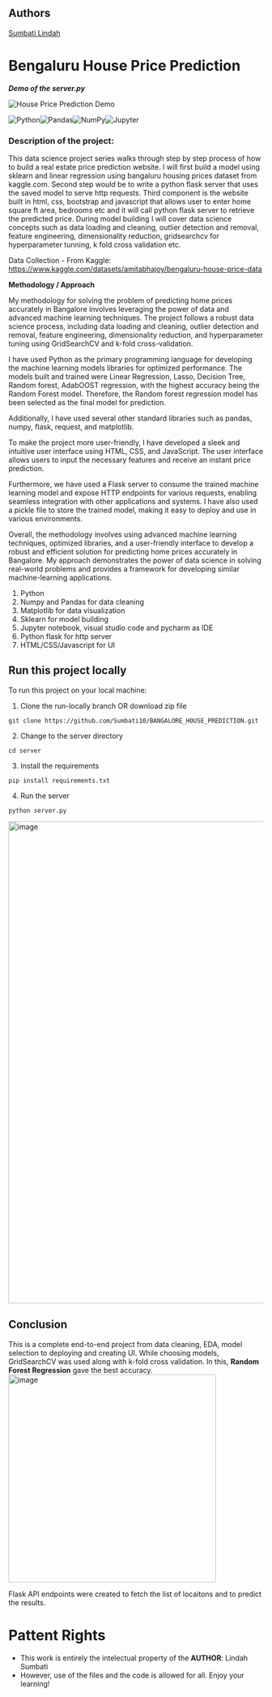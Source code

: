 ## Authors
[Sumbati Lindah](mailto:sumbatilinda@gmail.com)

# Bengaluru House Price Prediction

***Demo of the server.py***


![House Price Prediction Demo](https://github.com/Sumbati10/BANGALORE_HOUSE_PREDICTION/blob/main/DEMO/demo_Bengaluru.gif)

<img alt="Python" src="https://img.shields.io/badge/python-%2314354C.svg?style=for-the-badge&logo=python&logoColor=white"/><img alt="Pandas" src="https://img.shields.io/badge/pandas-%23150458.svg?style=for-the-badge&logo=pandas&logoColor=white" /><img alt="NumPy" src="https://img.shields.io/badge/numpy-%23013243.svg?style=for-the-badge&logo=numpy&logoColor=white" /><img alt="Jupyter" src="https://img.shields.io/badge/Jupyter-%23F37626.svg?style=for-the-badge&logo=Jupyter&logoColor=white" />

### Description of the project:
This data science project series walks through step by step process of how to build a real estate price prediction website.  I will first build a model using sklearn and linear regression using bangaluru housing prices dataset from kaggle.com. Second step would be to write a python flask server that uses the saved model to serve http requests.  Third component is the website built in html, css, bootstrap and javascript that allows user to enter home square ft area, bedrooms etc and it will call python flask server to retrieve the predicted price. During model building I will cover data science concepts such as data loading and cleaning, outlier detection and removal, feature engineering, dimensionality reduction, gridsearchcv for hyperparameter tunning, k fold cross validation etc.

Data Collection - From Kaggle: https://www.kaggle.com/datasets/amitabhajoy/bengaluru-house-price-data

**Methodology / Approach**

My methodology for solving the problem of predicting home prices accurately in Bangalore involves leveraging the power of data and advanced machine learning techniques. The project follows a robust data science process, including data loading and cleaning, outlier detection and removal, feature engineering, dimensionality reduction, and hyperparameter tuning using GridSearchCV and k-fold cross-validation.

I have used Python as the primary programming language for developing the machine learning models libraries for optimized performance. The models built and trained were Linear Regression, Lasso, Decision Tree, Random forest, AdabOOST regression,  with the highest accuracy being the Random Forest model. Therefore, the Random forest regression model has been selected as the final model for prediction.

Additionally, I have used several other standard libraries such as pandas, numpy, flask, request, and matplotlib.

To make the project more user-friendly, I have developed a sleek and intuitive user interface using HTML, CSS, and JavaScript. The user interface allows users to input the necessary features and receive an instant price prediction.

Furthermore, we have used a Flask server to consume the trained machine learning model and expose HTTP endpoints for various requests, enabling seamless integration with other applications and systems. I have also used a pickle file to store the trained model, making it easy to deploy and use in various environments.

Overall, the methodology involves using advanced machine learning techniques, optimized libraries, and a user-friendly interface to develop a robust and efficient solution for predicting home prices accurately in Bangalore. My approach demonstrates the power of data science in solving real-world problems and provides a framework for developing similar machine-learning applications.


1. Python
2. Numpy and Pandas for data cleaning
3. Matplotlib for data visualization
4. Sklearn for model building
5. Jupyter notebook, visual studio code and pycharm as IDE
6. Python flask for http server
7. HTML/CSS/Javascript for UI

## Run this project locally

To run this project on your local machine:
1. Clone the run-locally branch OR download zip file
```
git clone https://github.com/Sumbati10/BANGALORE_HOUSE_PREDICTION.git
```
2. Change to the server directory
```
cd server
```
3. Install the requirements
```
pip install requirements.txt
```
4. Run the server
```
python server.py
```
<img width="950" alt="image" src="https://github.com/Sumbati10/BANGALORE_HOUSE_PREDICTION/assets/105505214/a824791b-a4e8-4711-af37-71f07f668e6f">



## Conclusion

This is a complete end-to-end project from data cleaning, EDA, model selection to deploying and creating UI. While choosing models, GridSearchCV was used along with k-fold cross validation. In this, **Random Forest Regression** gave the best accuracy.
<img width="410" alt="image" src="https://github.com/Sumbati10/BANGALORE_HOUSE_PREDICTION/assets/105505214/caafb686-6d56-424c-b687-78dcd78ec72f">


Flask API endpoints were created to fetch the list of locaitons and to predict the results.

# Pattent Rights

- This work is entirely the intelectual property of the **AUTHOR**: Lindah Sumbati
- However, use of the files and the code is allowed for all. Enjoy your learning!
   

